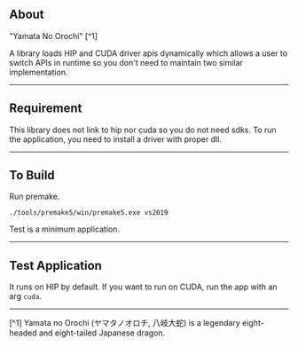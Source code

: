 ## About

"Yamata No Orochi" [^1] 

A library loads HIP and CUDA driver apis dynamically which allows a user to switch APIs in runtime so you don't need to maintain two similar implementation. 

---

## Requirement

This library does not link to hip nor cuda so you do not need sdks. 
To run the application, you need to install a driver with proper dll. 


----

## To Build

Run premake. 

```
./tools/premake5/win/premake5.exe vs2019
```

Test is a minimum application.

----

## Test Application

It runs on HIP by default. If you want to run on CUDA, run the app with an arg `cuda`. 


----

[^1] Yamata no Orochi (ヤマタノオロチ, 八岐大蛇) is a legendary eight-headed and eight-tailed Japanese dragon.
